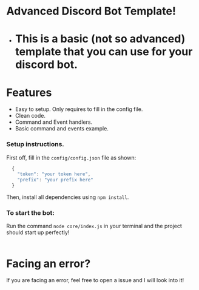 # Advanced Discord Bot Template!
- <h1>This is a basic (not so advanced) template that you can use for your discord bot. </h1>

# Features
- Easy to setup. Only requires to fill in the config file.
- Clean code.
- Command and Event handlers.
- Basic command and events example.

### Setup instructions.
First off, fill in the ```config/config.json``` file as shown:<br>
```js
  {
    "token": "your token here",
    "prefix": "your prefix here"
  }
  ```
  Then, install all dependencies using ```npm install```. <br>
  
### To start the bot:
Run the command ```node core/index.js``` in your terminal and the project should start up perfectly!
<br><br>
# Facing an error?
If you are facing an error, feel free to open a issue and I will look into it!
